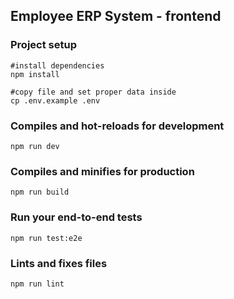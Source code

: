## Employee ERP System - frontend

### Project setup

```
#install dependencies
npm install

#copy file and set proper data inside
cp .env.example .env
```

### Compiles and hot-reloads for development

```
npm run dev
```

### Compiles and minifies for production

```
npm run build
```

### Run your end-to-end tests

```
npm run test:e2e
```

### Lints and fixes files

```
npm run lint
```
